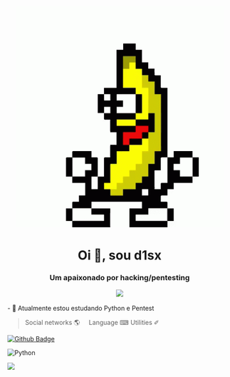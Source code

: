<h1 align="center">
    <img src='guanana.gif'/>
<h1>
<h1 align="center">Oi 👋, sou d1sx</h1>
<h3 align="center">Um apaixonado por hacking/pentesting</h3>
<p align="center"> <img src="https://github.com/d1sx/d1sx/guanana.gif" /> </p>
  - 🌱 Atualmente estou estudando Python e Pentest

> Social networks 🌎     Language ⌨     Utilities ✐
    
[![Github Badge](https://img.shields.io/badge/GitHub-100000?style=for-the-badge&logo=github&logoColor=white&link=https://github.com/d1sx)](https://github.com/d1sx)

![Python](https://img.shields.io/badge/Python-3776AB?style=for-the-badge&logo=python&logoColor=white)
 
![](https://img.shields.io/badge/Linux-FCC624?style=for-the-badge&logo=linux&logoColor=black)
